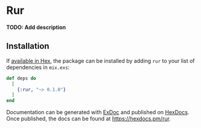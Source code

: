 # Rur

**TODO: Add description**

## Installation

If [available in Hex](https://hex.pm/docs/publish), the package can be installed
by adding `rur` to your list of dependencies in `mix.exs`:

```elixir
def deps do
  [
    {:rur, "~> 0.1.0"}
  ]
end
```

Documentation can be generated with [ExDoc](https://github.com/elixir-lang/ex_doc)
and published on [HexDocs](https://hexdocs.pm). Once published, the docs can
be found at <https://hexdocs.pm/rur>.

